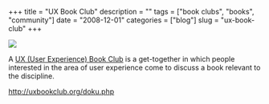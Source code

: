 +++
title = "UX Book Club"
description = ""
tags = ["book clubs", "books", "community"]
date = "2008-12-01"
categories = ["blog"]
slug = "ux-book-club"
+++



  <div class="notebook-screenshot"><a href="http://uxbookclub.org/doku.php"><img src="//konigi.com/media/bluga/wt493414b745591.jpg"/></a></div><p>A <a href="http://uxbookclub.org/doku.php">UX (User Experience) Book Club</a> is a get-together in which people interested in the area of user experience come to discuss a book relevant to the discipline. </p>
    
  <a href="http://uxbookclub.org/doku.php">http://uxbookclub.org/doku.php</a>
